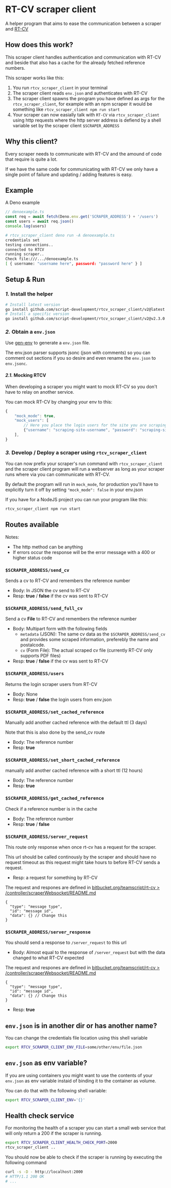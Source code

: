 # RT-CV scraper client
A helper program that aims to ease the communication between a scraper and [RT-CV](https://bitbucket.org/teamscript/rt-cv)


## How does this work?

This scraper client handles authentication and communication with RT-CV and beside that also has a cache for the already fetched reference numbers.

This scraper works like this:

1. You run `rtcv_scraper_client` in your terminal
2. The scraper client reads `env.json` and authenticates with RT-CV
3. The scraper client spawns the program you have defined as args for the `rtcv_scraper_client`, for example with an npm scraper it would be something like `rtcv_scraper_client npm run start`
4. Your scraper can now easially talk with `RT-CV` via `rtcv_scraper_client` using http requests where the http server address is defiend by a shell variable set by the scraper client `$SCRAPER_ADDRESS`

## Why this client?

Every scraper needs to communicate with RT-CV and the amound of code that require is quite a lot.

If we have the same code for communicating with RT-CV we only have a single point of failure and updating / adding features is easy.

## Example

A Deno example

```ts
// denoexample.ts
const req = await fetch(Deno.env.get('SCRAPER_ADDRESS') + '/users')
const users = await req.json()
console.log(users)
```

```sh
# rtcv_scraper_client deno run -A denoexample.ts
credentials set
testing connections..
connected to RTCV
running scraper..
Check file:///.../denoexample.ts
[ { username: "username here", password: "password here" } ]
```

## Setup & Run

### *1.* Install the helper

```sh
# Install latest version
go install github.com/script-development/rtcv_scraper_client/v2@latest
# Install a specific version
go install github.com/script-development/rtcv_scraper_client/v2@v2.3.0
```

### *2.* Obtain a `env.json`

Use [gen-env](https://bitbucket.org/teamscript/cli-tools/src/main/gen-env/) to generate a `env.json` file.

The env.json parser supports jsonc (json with comments) so you can comment out sections if you so desire and even rename the `env.json` to `env.jsonc`.

#### *2.1.* Mocking RTCV

When developing a scraper you might want to mock RT-CV so you don't have to relay on another service.

You can mock RT-CV by changing your env to this:

```js
{
    "mock_mode": true,
    "mock_users": [
        // Here you place the login users for the site you are scraping that will be used as mock data
        {"username": "scraping-site-username", "password": "scraping-site-password"},
    ],
}
```

### *3.* Develop / Deploy a scraper using `rtcv_scraper_client`

You can now prefix your scraper's run command with `rtcv_scraper_client` and the scraper client program will run a webserver as long as your scraper runs where via you can communicate with RT-CV.

By default the program will run in `mock_mode`, for production you'll have to explicitly turn it off by setting `"mock_mode": false` in your env.json

If you have for a NodeJS project you can run your program like this:

```sh
rtcv_scraper_client npm run start
```

## Routes available

Notes:
- The http method can be anything
- If errors occur the response will be the error message with a 400 or higher status code

### `$SCRAPER_ADDRESS/send_cv`

Sends a cv to RT-CV and remembers the reference number

- Body: In JSON the cv send to RT-CV
- Resp: **true** / **false** if the cv was sent to RT-CV

### `$SCRAPER_ADDRESS/send_full_cv`

Send a cv **File** to RT-CV and remembers the reference number

- Body: Multipart form with the following fields
  - `metadata` (JSON): The same cv data as the `$SCRAPER_ADDRESS/send_cv` and provides some scraped information, preferebly the name and postalcode.
  - `cv` (Form File): The actual scraped cv file (currently RT-CV only supports PDF files)
- Resp: **true** / **false** if the cv was sent to RT-CV

### `$SCRAPER_ADDRESS/users`

Returns the login scraper users from RT-CV

- Body: None
- Resp: **true** / **false** the login users from env.json

### `$SCRAPER_ADDRESS/set_cached_reference`

Manually add another cached reference with the default ttl (3 days)

Note that this is also done by the send_cv route

- Body: The reference number
- Resp: **true**

### `$SCRAPER_ADDRESS/set_short_cached_reference`

manually add another cached reference with a short ttl (12 hours)

- Body: The reference number
- Resp: **true**

### `$SCRAPER_ADDRESS/get_cached_reference`

Check if a reference number is in the cache

- Body: The reference number
- Resp: **true** / **false**

### `$SCRAPER_ADDRESS/server_request`

This route only response when once rt-cv has a request for the scraper.

This url should be called continously by the scraper and should have no request timeout as this request might take hours to before RT-CV sends a request.

- Resp: a request for something by RT-CV

The request and respones are defined in [bitbucket.org/teamscript/rt-cv > /controller/scraperWebsocket/README.md](https://bitbucket.org/teamscript/rt-cv/src/main/controller/scraperWebsocket/README.md)

```jsonc
{
  "type": "message type",
  "id": "message id",
  "data": {} // Change this
}
```

### `$SCRAPER_ADDRESS/server_response`

You should send a response to `/server_request` to this url

- Body: Almost equal to the response of `/server_request` but with the data changed to what RT-CV expected

The request and respones are defined in [bitbucket.org/teamscript/rt-cv > /controller/scraperWebsocket/README.md](https://bitbucket.org/teamscript/rt-cv/src/main/controller/scraperWebsocket/README.md)

```jsonc
{
  "type": "message type",
  "id": "message id",
  "data": {} // Change this
}
```

- Resp: **true**

## `env.json` is in another dir or has another name?

You can change the credentials file location using this shell variable

```sh
export RTCV_SCRAPER_CLIENT_ENV_FILE=some/other/env/file.json
```

## `env.json` as env variable?

If you are using containers you might want to use the contents of your `env.json` as env variable instaid of binding it to the container as volume.

You can do that with the following shell variable:

```sh
export RTCV_SCRAPER_CLIENT_ENV='{}'
```

## Health check service

For monitoring the health of a scraper you can start a small web service that will only return a 200 if the scraper is running.

```sh
export RTCV_SCRAPER_CLIENT_HEALTH_CHECK_PORT=2000
rtcv_scraper_client ..
```

You should now be able to check if the scraper is running by executing the following command

```sh
curl -s -D - http://localhost:2000
# HTTP/1.1 200 OK
# ...
```
